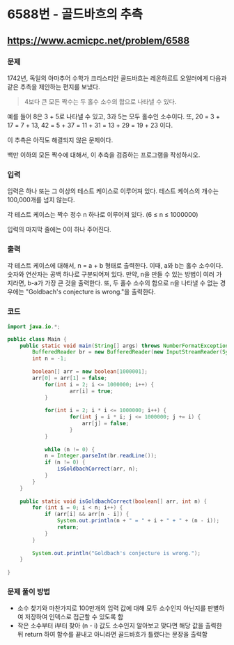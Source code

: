# 6588번 - 골드바흐의 추측

## https://www.acmicpc.net/problem/6588

### 문제

1742년, 독일의 아마추어 수학가 크리스티안 골드바흐는 레온하르트 오일러에게 다음과 같은 추측을 제안하는 편지를 보냈다.

> 4보다 큰 모든 짝수는 두 홀수 소수의 합으로 나타낼 수 있다.

예를 들어 8은 3 + 5로 나타낼 수 있고, 3과 5는 모두 홀수인 소수이다. 또, 20 = 3 + 17 = 7 + 13, 42 = 5 + 37 = 11 + 31 = 13 + 29 = 19 + 23 이다.

이 추측은 아직도 해결되지 않은 문제이다.

백만 이하의 모든 짝수에 대해서, 이 추측을 검증하는 프로그램을 작성하시오.

### 입력

입력은 하나 또는 그 이상의 테스트 케이스로 이루어져 있다. 테스트 케이스의 개수는 100,000개를 넘지 않는다.

각 테스트 케이스는 짝수 정수 n 하나로 이루어져 있다. (6 ≤ n ≤ 1000000)

입력의 마지막 줄에는 0이 하나 주어진다.

### 출력

각 테스트 케이스에 대해서, n = a + b 형태로 출력한다. 이때, a와 b는 홀수 소수이다. 숫자와 연산자는 공백 하나로 구분되어져 있다. 만약, n을 만들 수 있는 방법이 여러 가지라면, b-a가 가장 큰 것을 출력한다. 또, 두 홀수 소수의 합으로 n을 나타낼 수 없는 경우에는 "Goldbach's conjecture is wrong."을 출력한다.

### 코드
``` java
import java.io.*;

public class Main {
	public static void main(String[] args) throws NumberFormatException, IOException {
		BufferedReader br = new BufferedReader(new InputStreamReader(System.in));
		int n = -1;
		
		boolean[] arr = new boolean[1000001];
		arr[0] = arr[1] = false;
        	for(int i = 2; i <= 1000000; i++) {
            		arr[i] = true;
        	}
 
        	for(int i = 2; i * i <= 1000000; i++) {
            		for(int j = i * i; j <= 1000000; j += i) {
                		arr[j] = false;
            		}
        	}
        
        	while (n != 0) {
			n = Integer.parseInt(br.readLine());
			if (n != 0) {
				isGoldbachCorrect(arr, n);
			}
		}
	}
	
	public static void isGoldbachCorrect(boolean[] arr, int n) {
		for (int i = 0; i < n; i++) {
			if (arr[i] && arr[n - i]) {
				System.out.println(n + " = " + i + " + " + (n - i));
				return;
			}
		}
		
		System.out.println("Goldbach's conjecture is wrong.");
	}
	
}
```

### 문제 풀이 방법

* 소수 찾기와 마찬가지로 100만개의 입력 값에 대해 모두 소수인지 아닌지를 판별하여 저장하여 인덱스로 접근할 수 있도록 함
* 작은 소수부터 i부터 찾아 (n - i) 값도 소수인지 알아보고 맞다면 해당 값을 출력한 뒤 return 하여 함수를 끝내고 아니라면 골드바흐가 틀렸다는 문장을 출력함
